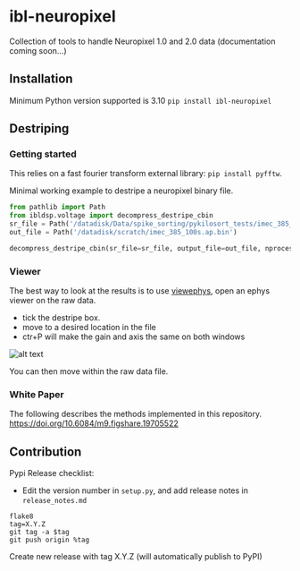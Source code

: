 # ibl-neuropixel
Collection of tools to handle Neuropixel 1.0 and 2.0 data
(documentation coming soon...)

## Installation
Minimum Python version supported is 3.10
`pip install ibl-neuropixel`


## Destriping
### Getting started
This relies on a fast fourier transform external library: `pip install pyfftw`.

Minimal working example to destripe a neuropixel binary file. 
```python
from pathlib import Path
from ibldsp.voltage import decompress_destripe_cbin
sr_file = Path('/datadisk/Data/spike_sorting/pykilosort_tests/imec_385_100s.ap.bin')
out_file = Path('/datadisk/scratch/imec_385_100s.ap.bin')

decompress_destripe_cbin(sr_file=sr_file, output_file=out_file, nprocesses=8)
```

### Viewer

The best way to look at the results is to use [viewephys](https://github.com/oliche/viewephys),
open an ephys viewer on the raw data.

- tick the destripe box.
- move to a desired location in the file
- ctr+P will make the gain and axis the same on both windows

![alt text](./docs/raw_bin_viewer_destripe.png "Ephys viewer")

You can then move within the raw data file.

### White Paper
The following describes the methods implemented in this repository.
https://doi.org/10.6084/m9.figshare.19705522

## Contribution

Pypi Release checklist:
- Edit the version number in `setup.py`, and add release notes in `release_notes.md`

```shell
flake8
tag=X.Y.Z
git tag -a $tag 
git push origin %tag
```

Create new release with tag X.Y.Z (will automatically publish to PyPI)
